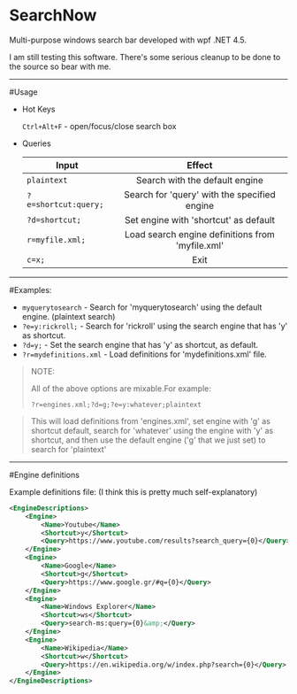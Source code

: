 # SearchNow
Multi-purpose windows search bar developed with wpf .NET 4.5.

I am still testing this software.
There's some serious cleanup to be done to the source so bear with me.

---

#Usage

+ Hot Keys

	`Ctrl+Alt+F` - open/focus/close search box

+ Queries

	|Input                 | Effect                                            |
	| -----------------    | :-----------------------------------------------: |
	| `plaintext`          | Search with the default engine                    |
	| `?e=shortcut:query;` | Search for 'query' with the specified engine      |
	| `?d=shortcut;`       | Set engine with 'shortcut' as default             |
	| `r=myfile.xml;`      | Load search engine definitions from 'myfile.xml'  |
	| `c=x;`               | Exit                                              |

---

#Examples:
+ `myquerytosearch` - Search for 'myquerytosearch' using the default engine. (plaintext search)
+ `?e=y:rickroll;` - Search for 'rickroll' using the search engine that has 'y' as shortcut.
+ `?d=y;` - Set the search engine that has 'y' as shortcut, as default.
+ `?r=mydefinitions.xml` - Load definitions for 'mydefinitions.xml' file.



>NOTE:
>
>All of the above options are mixable.For example:
>
> `?r=engines.xml;?d=g;?e=y:whatever;plaintext`

>This will load definitions from 'engines.xml', set engine with 'g' as shortcut default,
>search for 'whatever' using the engine with 'y' as shortcut, and then use the default engine
>('g' that we just set) to search for 'plaintext'
 
 ---
 
#Engine definitions

Example definitions file:
(I think this is pretty much self-explanatory)
```xml
<EngineDescriptions>
	<Engine>
		<Name>Youtube</Name>
		<Shortcut>y</Shortcut>
		<Query>https://www.youtube.com/results?search_query={0}</Query>
	</Engine>
	<Engine>
		<Name>Google</Name>
		<Shortcut>g</Shortcut>
		<Query>https://www.google.gr/#q={0}</Query>
	</Engine>
	<Engine>
		<Name>Windows Explorer</Name>
		<Shortcut>ws</Shortcut>
		<Query>search-ms:query={0}&amp;</Query>
	</Engine>
	<Engine>
		<Name>Wikipedia</Name>
		<Shortcut>w</Shortcut>
		<Query>https://en.wikipedia.org/w/index.php?search={0}</Query>
	</Engine>
</EngineDescriptions>
```
